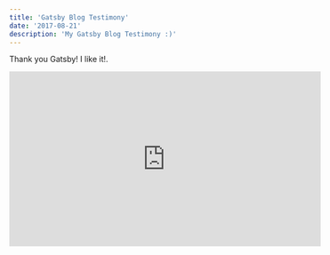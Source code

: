```yaml
---
title: 'Gatsby Blog Testimony'
date: '2017-08-21'
description: 'My Gatsby Blog Testimony :)'
---
```


Thank you Gatsby! I like it!.

<iframe width="560" height="315" src="https://www.youtube.com/embed/LsfwHcHvWtY" frameborder="0" allow="accelerometer; autoplay; encrypted-media; gyroscope; picture-in-picture" allowfullscreen></iframe>
